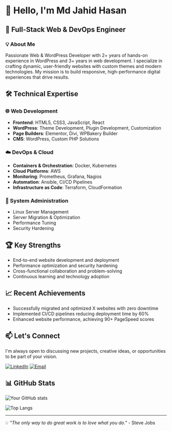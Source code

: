 # 👋 Hello, I'm Md Jahid Hasan

## 🚀 Full-Stack Web & DevOps Engineer

### 💡 About Me
Passionate Web & WordPress Developer with 2+ years of hands-on experience in WordPress and 3+ years in web development. I specialize in crafting dynamic, user-friendly websites with custom themes and modern technologies. My mission is to build responsive, high-performance digital experiences that drive results.

## 🛠 Technical Expertise

### 🌐 Web Development
- **Frontend**: HTML5, CSS3, JavaScript, React
- **WordPress**: Theme Development, Plugin Development, Customization
- **Page Builders**: Elementor, Divi, WPBakery Builder
- **CMS**: WordPress, Custom PHP Solutions

### ☁️ DevOps & Cloud
- **Containers & Orchestration**: Docker, Kubernetes
- **Cloud Platforms**: AWS
- **Monitoring**: Prometheus, Grafana, Nagios
- **Automation**: Ansible, CI/CD Pipelines
- **Infrastructure as Code**: Terraform, CloudFormation

### 🐧 System Administration
- Linux Server Management
- Server Migration & Optimization
- Performance Tuning
- Security Hardening

## 🏆 Key Strengths
- End-to-end website development and deployment
- Performance optimization and security hardening
- Cross-functional collaboration and problem-solving
- Continuous learning and technology adoption

## 📈 Recent Achievements
- Successfully migrated and optimized X websites with zero downtime
- Implemented CI/CD pipelines reducing deployment time by 60%
- Enhanced website performance, achieving 90+ PageSpeed scores

## 📫 Let's Connect
I'm always open to discussing new projects, creative ideas, or opportunities to be part of your vision.

[![LinkedIn](https://img.shields.io/badge/LinkedIn-Connect-blue?style=for-the-badge&logo=linkedin)](https://linkedin.com/in/yourprofile)
[![Email](https://img.shields.io/badge/Email-Contact%20Me-red?style=for-the-badge&logo=gmail)](mailto:your.email@example.com)

## 📊 GitHub Stats
![Your GitHub stats](https://github-readme-stats.vercel.app/api?username=hmjahid&show_icons=true&theme=radical)

![Top Langs](https://github-readme-stats.vercel.app/api/top-langs/?username=hmjahid&layout=compact&theme=radical)

---

💡 *"The only way to do great work is to love what you do."* - Steve Jobs
